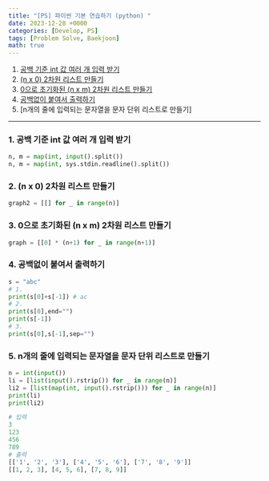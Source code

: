 ```yaml
---
title: "[PS] 파이썬 기본 연습하기 (python) "
date: 2023-12-28 +0000
categories: [Develop, PS]
tags: [Problem Solve, Baekjoon]
math: true
---
```


1. [공백 기준 int 값 여러 개 입력 받기](#1-공백-기준-int-값-여러-개-입력-받기)
2. [(n x 0) 2차원 리스트 만들기](#2-n-x-0-2차원-리스트-만들기)
3. [0으로 초기화된 (n x m) 2차원 리스트 만들기](#3-0으로-초기화된-n-x-m-2차원-리스트-만들기)
4. [공백없이 붙여서 출력하기](#4-공백없이-붙여서-출력하기)
5. [n개의 줄에 입력되는 문자열을 문자 단위 리스트로 만들기]
---

### 1. 공백 기준 int 값 여러 개 입력 받기

```python
n, m = map(int, input().split())
n, m = map(int, sys.stdin.readline().split())
```

### 2. (n x 0) 2차원 리스트 만들기

```python
graph2 = [[] for _ in range(n)]
```

### 3. 0으로 초기화된 (n x m) 2차원 리스트 만들기

```python
graph = [[0] * (n+1) for _ in range(n+1)]
```

### 4. 공백없이 붙여서 출력하기

```python
s = "abc"
# 1. 
print(s[0]+s[-1]) # ac
# 2.
print(s[0],end="")
print(s[-1]) 
# 3.
print(s[0],s[-1],sep="")
```

### 5. n개의 줄에 입력되는 문자열을 문자 단위 리스트로 만들기

```python
n = int(input())
li = [list(input().rstrip()) for _ in range(n)]
li2 = [list(map(int, input().rstrip())) for _ in range(n)]
print(li)
print(li2)

# 입력
3
123
456
789
# 출력
[['1', '2', '3'], ['4', '5', '6'], ['7', '8', '9']]
[[1, 2, 3], [4, 5, 6], [7, 8, 9]]
```